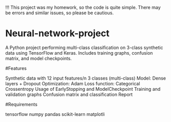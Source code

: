 !!! This project was my homework, so the code is quite simple. There may be errors and similar issues, so please be cautious.



# Neural-network-project
A Python project performing multi-class classification on 3-class synthetic data using TensorFlow and Keras. Includes training graphs, confusion matrix, and model checkpoints.

#Features

Synthetic data with 12 input features/n
3 classes (multi-class)
Model: Dense layers + Dropout
Optimization: Adam
Loss function: Categorical Crossentropy
Usage of EarlyStopping and ModelCheckpoint
Training and validation graphs
Confusion matrix and classification Report


#Requirements

tensorflow
numpy
pandas
scikit-learn
matplotli
